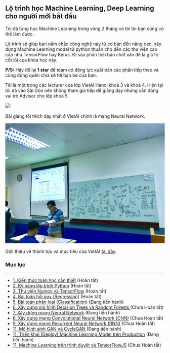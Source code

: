 ## Lộ trình học Machine Learning, Deep Learning cho người mới bắt đầu

Tôi đã từng học Machine Learning trong vòng 2 tháng và tôi tin bạn cũng có thể làm được. 

Lộ trình sẽ giúp bạn nắm chắc công nghệ này từ cơ bản đến nâng cao, xây dựng Machine Learning model từ python thuần cho đến các thư viện cao cấp như TensorFlow hay Keras. Đi sâu phân tích bản chất vấn đề là giá trị cốt lõi của khóa học này.

**P/S:** Hãy để lại **1 star** để team có động lực xuất bản các phần tiếp theo và cũng đừng quên chia sẻ tới bạn bè của bạn.

Tôi là một trong các lecturer của lớp VietAI Hanoi khoá 3 và khoá 4. Hiện tại tôi đã vào Sài Gòn nên không tham gia tiếp để giảng dạy nhưng vẫn đóng vai trò Advisor cho lớp khoá 5.

<img src="https://lh3.googleusercontent.com/-3AYBa7iTNTalWmPksUZ0ch5lvHtzDuHMWB6AwlGgiapYpoaQMWZAmQ3UBlMLPMHqQ2gL2AkGjC9IdSApJ1ebLXn0f4OhNx-kiybcmzgHcaLWTZLRA5RXE3SrjRFMwkt1j4UQ4K10JTBgpRgXEUYD4KQ3ySm2EowwNpXL8AV-iHEBQV1thJxIAxTr3Ft4vNlEkgWX5BdJUcqhMkfXHGowTNiUTTrn20B7WhjU8c5SZUvSTSqmv5C2Zy0oRBLoGRqE0kU_zILZq2yXePBQkPL-pLq0tY7nu7gwazELifDDJ1ipOMGrvsxWEt5gFIGMOJG257vMo2fqGezmCIvS7flH4eCKGTmhfUodJ7tdqz5U8cUl2n_z4sX_xvPdd_xt_THvkSJkZ6qOZUxM2xmF8pesmgIaaAKLWUsntvMiQyT-MLMdhb7DvMCa0z6oLxfL37af5HtkZ9XfIObK8PmNBk7TXyEUsYJN1md7RdORAIPPUuA3vsq-rXx4ELormM7S_fTBhZBNs1WZ235GuxqeEPfWNsAMeLTA20KebkdYm-YEwN0SVpJ6W9OG9_8Fc_n5v-x7bxWahikXtJYcdTxcAWDACvGxzU-qVLkL3Qeu3gn7pA0nQpmKfHUGeoy_vCGNCo2ljYp9CRdykXodh95pOd11nqLHVbbarHb4TEWbZOS1bF4qYqjJeNYav2QVGnuxKYM933iGRIq44vzkYx7auTISD7GX81jR0xhwOTiuOZCVMEa0BtC=w1165-h881-no" width=500>

Bài giảng tôi thích dạy nhất ở VietAI chính là mạng Neural Network.

<img src="./images/class.jpg">

Giới thiệu về thành tựu và mục tiêu của VietAI [tại đây](https://docs.google.com/presentation/d/1A_oDWZyC6NhYPeHNrWJbESxSPUT7f0Gg-PLfXDtVKus/edit?usp=sharing). 

### Mục lục
----
- <a href="https://github.com/bangoc123/learn-machine-learning-in-two-months/tree/master/math">1. Kiến thức toán học cần thiết</a> (Hoàn tất)
- <a href="https://github.com/bangoc123/learn-machine-learning-in-two-months/tree/master/python-tutorials">2. Kỹ năng lập trình Python</a> (Hoàn tất)
- <a href="https://github.com/bangoc123/learn-machine-learning-in-two-months/tree/master/numpy">3. Thư viện Numpy và TensorFlow</a> (Hoàn tất)
- <a href="https://github.com/bangoc123/learn-machine-learning-in-two-months/blob/master/models/linear-regression/">4. Bài toán hồi quy (Regression)</a> (Hoàn tất)
- <a href="https://github.com/bangoc123/learn-machine-learning-in-two-months/blob/master/models/logistic-regression">5. Bài toán phân loại (Classification)</a> (Đang tiến hành)
- <a href="https://github.com/bangoc123/learn-machine-learning-in-two-months/blob/master/models/random-forests">6. Xây dựng mô hình Decision Trees và Random Forests </a> (Chưa Hoàn tất)
- <a href="https://github.com/bangoc123/learn-machine-learning-in-two-months/tree/master/models/nn">7. Xây dựng mạng Neural Network</a> (Đang tiến hành)
- <a href="https://github.com/bangoc123/learn-machine-learning-in-two-months/tree/master/models/cnn">8. Xây dựng mạng Convolutional Neural Network (CNN)</a> (Chưa Hoàn tất)
- <a href="https://github.com/bangoc123/learn-machine-learning-in-two-months/tree/master/models/rnn">9. Xây dựng mạng Recurrent Neural Network (RNN)</a> (Chưa Hoàn tất)
- <a href="https://github.com/bangoc123/learn-machine-learning-in-two-months/tree/master/gan">11. Mô hình sinh GAN và CycleGAN</a> (Đang tiến hành)
- <a href="https://github.com/bangoc123/learn-machine-learning-in-two-months/tree/master/deployment/distributed-tensorflow">11. Triển khai (Deploy) Machine Learning Model trên Production</a> (Đang tiến hành)
- <a href="https://github.com/bangoc123/learn-machine-learning-in-two-months/tree/master/deployment/tensorflow-browser">11. Machine Learning trên trình duyệt và TensorFlowJS</a> (Chưa Hoàn tất)
